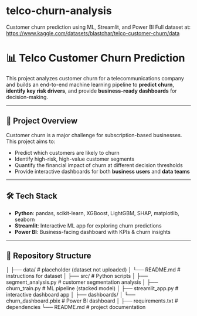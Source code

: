 # telco-churn-analysis
Customer churn prediction using ML, Streamlit, and Power BI
Full dataset at: https://www.kaggle.com/datasets/blastchar/telco-customer-churn/data

# 📊 Telco Customer Churn Prediction

This project analyzes customer churn for a telecommunications company and builds an end-to-end machine learning pipeline to **predict churn**, **identify key risk drivers**, and provide **business-ready dashboards** for decision-making.  

---

## 🚀 Project Overview
Customer churn is a major challenge for subscription-based businesses. This project aims to:  
- Predict which customers are likely to churn  
- Identify high-risk, high-value customer segments  
- Quantify the financial impact of churn at different decision thresholds  
- Provide interactive dashboards for both **business users** and **data teams**

---

## 🛠️ Tech Stack
- **Python**: pandas, scikit-learn, XGBoost, LightGBM, SHAP, matplotlib, seaborn  
- **Streamlit**: Interactive ML app for exploring churn predictions  
- **Power BI**: Business-facing dashboard with KPIs & churn insights  

---

## 📂 Repository Structure
│
├── data/ # placeholder (dataset not uploaded)
│ └── README.md # instructions for dataset
│
├── src/ # Python scripts
│ ├── segment_analysis.py # customer segmentation analysis
│ ├── churn_train.py # ML pipeline (stacked model)
│ ├── streamlit_app.py # interactive dashboard app
│
├── dashboards/
│ └── churn_dashboard.pbix # Power BI dashboard
│
├── requirements.txt # dependencies
└── README.md # project documentation
